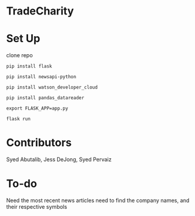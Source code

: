 # TradeCharity

# Set Up
clone repo

`pip install flask`

`pip install newsapi-python`

`pip install watson_developer_cloud`

`pip install pandas_datareader`

`export FLASK_APP=app.py`

`flask run`

# Contributors
Syed Abutalib, Jess DeJong, Syed Pervaiz

# To-do
Need the most recent news articles
need to find the company names, and their respective symbols
